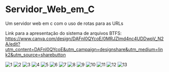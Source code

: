 # Servidor_Web_em_C
Um servidor web em c com o uso de rotas para as URLs

Link para a apresentação do sistema de arquivos BTFS: 
https://www.canva.com/design/DAFnI0QYcoE/0MRJZImd4nc4UDDwpV_N2A/edit?utm_content=DAFnI0QYcoE&utm_campaign=designshare&utm_medium=link2&utm_source=sharebutton

![1](https://github.com/BrunaStef/Servidor_Web_em_C/assets/107223535/96e4d105-e7ee-4409-b573-a03458ca2fc6)
![2](https://github.com/BrunaStef/Servidor_Web_em_C/assets/107223535/2fa89371-1b8f-4148-92e3-0a58df7e0970)
![3](https://github.com/BrunaStef/Servidor_Web_em_C/assets/107223535/9e3dd727-d785-4f8f-813a-e1f8af4c6890)
![4](https://github.com/BrunaStef/Servidor_Web_em_C/assets/107223535/08ca427a-88f1-4b70-a769-a97519201a23)
![5](https://github.com/BrunaStef/Servidor_Web_em_C/assets/107223535/92535930-9eac-4928-8712-dbde7fe7e71d)
![6](https://github.com/BrunaStef/Servidor_Web_em_C/assets/107223535/8e465f70-f724-4cf8-9a54-111965d55002)
![7](https://github.com/BrunaStef/Servidor_Web_em_C/assets/107223535/d94240ac-095b-41fe-9288-11946c2b3352)
![8](https://github.com/BrunaStef/Servidor_Web_em_C/assets/107223535/fb81b357-adea-4a4e-94b5-0b69df9d0b04)
![9](https://github.com/BrunaStef/Servidor_Web_em_C/assets/107223535/6091040c-f9f1-45b7-98a5-602ca92d8638)
![10](https://github.com/BrunaStef/Servidor_Web_em_C/assets/107223535/6ccf1375-8d95-43de-8901-5e94533360a0)
![11](https://github.com/BrunaStef/Servidor_Web_em_C/assets/107223535/d133c65b-43ee-447f-9a69-7171ab934095)
![12](https://github.com/BrunaStef/Servidor_Web_em_C/assets/107223535/427c7df6-74f0-4aed-a08d-12ba569914bd)
![13](https://github.com/BrunaStef/Servidor_Web_em_C/assets/107223535/9656fbd4-02ef-486e-8929-895bca7d7e43)



